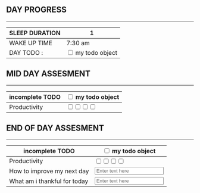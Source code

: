 ## DAY PROGRESS
---

| SLEEP DURATION | 1                                                                |
| -------------- | ---------------------------------------------------------------- |
| WAKE UP TIME   | 7:30 am                                                          |
| DAY TODO :     | <input type="checkbox" unchecked id="7d22aewfdb"> my todo object |
## MID DAY ASSESMENT
---

| incomplete TODO | <input type="checkbox" unchecked id="7d224esafdczwdb"> my todo object                                                                                                                |
| --------------- | ------------------------------------------------------------------------------------------------------------------------------------------------------------------------------------ |
| Productivity    | <input type="checkbox" unchecked id="7d224a"><input type="checkbox" unchecked id="7d224b"><input type="checkbox" unchecked id="7d224c"><input type="checkbox" unchecked id="7d224d"> |
 ## END OF DAY ASSESMENT
---

| incomplete TODO              | <input type="checkbox" unchecked id="7d224esafdczwdb"> my todo object                                                                                                                |
| ---------------------------- | ------------------------------------------------------------------------------------------------------------------------------------------------------------------------------------ |
| Productivity                 | <input type="checkbox" unchecked id="7d224a"><input type="checkbox" unchecked id="7d224b"><input type="checkbox" unchecked id="7d224c"><input type="checkbox" unchecked id="7d224d"> |
| How to improve my next day   | <input type="text" placeholder="Enter text here" class="improveday-text">                                                                                                            |
| What am i thankful for today | <input type="text" placeholder="Enter text here" class= "thankfulday-text">                                                                                                          |
